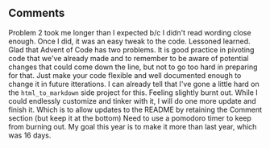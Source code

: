 ## Comments
Problem 2 took me longer than I expected b/c I didn't read wording close enough. Once I did, it was an easy tweak to the code. Lessoned learned.
Glad that Advent of Code has two problems. It is good practice in pivoting code that we've already made and to remember to be aware of potential changes that could come down the line, but not to go too hard in preparing for that. Just make your code flexible and well documented enough to change it in future itterations. 
I can already tell that I've gone a little hard on the ```html_to_markdown``` side project for this. Feeling slightly burnt out. While I could endlessly customize and tinker with it, I will do one more update and finish it. Which is to allow updates to the README by retaining the Comment section (but keep it at the bottom)
Need to use a pomodoro timer to keep from burning out. My goal this year is to make it more than last year, which was 16 days. 